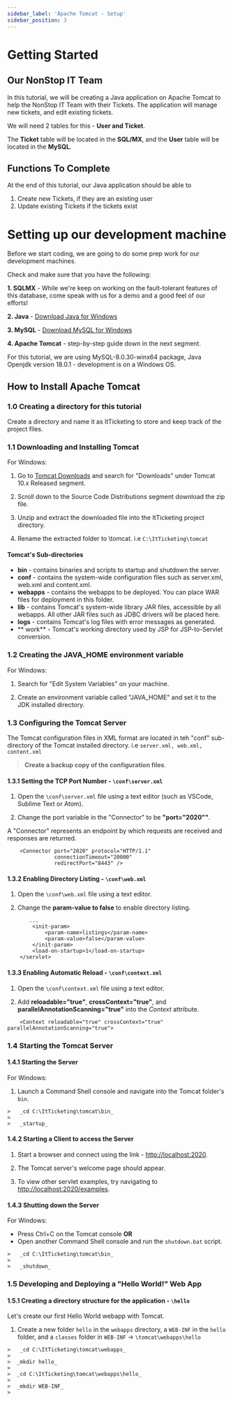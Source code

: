 ```yaml
---
sidebar_label: 'Apache Tomcat - Setup'
sidebar_position: 3
---
```


# Getting Started

## Our NonStop IT Team
In this tutorial, we will be creating a Java application on Apache Tomcat to help the NonStop IT Team with their Tickets. The application will manage new tickets, and edit existing tickets. 

We will need 2 tables for this - **User and Ticket**. 

The **Ticket** table will be located in the **SQL/MX**, and the **User** table will be located in the **MySQL**.

## Functions To Complete

At the end of this tutorial, our Java application should be able to 
1. Create new Tickets, if they are an existing user
2. Update existing Tickets if the tickets exist


# Setting up our development machine

Before we start coding, we are going to do some prep work for our development machines.

Check and make sure that you have the following:

**1. SQLMX** -  While we're keep on working on the fault-tolerant features of this database, come speak with us for a demo and a good feel of our efforts! 

**2. Java** - [Download Java for Windows](https://www.java.com/download/ie_manual.jsp)

**3. MySQL** - [Download MySQL for Windows](https://dev.mysql.com/downloads/mysql/)

**4. Apache Tomcat** - step-by-step guide down in the next segment.

For this tutorial, we are using MySQL-8.0.30-winx64 package, Java Openjdk version 18.0.1 - development is on a Windows OS.

## How to Install Apache Tomcat

### 1.0 Creating a directory for this tutorial
Create a directory and name it as ItTicketing to store and keep track of the project files.

### 1.1 Downloading and Installing Tomcat

For Windows:
1. Go to [Tomcat Downloads](https://tomcat.apache.org/) and search for "Downloads" under Tomcat 10.x Released segment.

2. Scroll down to the Source Code Distributions segment download the zip file.

3. Unzip and extract the downloaded file into the ItTicketing project directory. 

4. Rename the extracted folder to \tomcat. i.e `C:\ItTicketing\tomcat`

#### Tomcat's Sub-directories
* **bin** - contains binaries and scripts to startup and shutdown the server.
* **conf** - contains the system-wide configuration files such as server.xml, web.xml and content.xml.
* **webapps** - contains the webapps to be deployed. You can place WAR files for deployment in this folder.
* **lib** - contains Tomcat's system-wide library JAR files, accessible by all webapps. All other JAR files such as JDBC drivers will be placed here.
* **logs** - contains Tomcat's log files with error messages as generated.
* ** work** - Tomcat's working directory used by JSP for JSP-to-Servlet conversion.

### 1.2 Creating the JAVA_HOME environment variable

For Windows:
1. Search for "Edit System Variables" on your machine. 

2. Create an environment variable called "JAVA_HOME" and set it to the JDK installed directory.

### 1.3 Configuring the Tomcat Server

The Tomcat configuration files in XML format are located in teh "conf" sub-directory of the Tomcat installed directory. i.e `server.xml, web.xml, content.xml`

>**Create a backup copy of the configuration files**.

#### 1.3.1 Setting the TCP Port Number - `\conf\server.xml`

1. Open the `\conf\server.xml` file using a text editor (such as VSCode, Sublime Text or Atom).

2. Change the port variable in the "Connector" to be **"port="2020""**.  

  

A "Connector" represents an endpoint by which requests are received and responses are returned.

```
    <Connector port="2020" protocol="HTTP/1.1"
               connectionTimeout="20000"
               redirectPort="8443" />
```

#### 1.3.2 Enabling Directory Listing - `\conf\web.xml`

1. Open the `\conf\web.xml` file using a text editor.

2. Change the **param-value to false** to enable directory listing.

```
       ...
        <init-param>
            <param-name>listings</param-name>
            <param-value>false</param-value>
        </init-param>
        <load-on-startup>1</load-on-startup>
    </servlet>
```

#### 1.3.3 Enabling Automatic Reload - `\conf\context.xml`

1. Open the `\conf\context.xml` file using a text editor.

2. Add **reloadable="true"**, **crossContext="true"**, and **parallelAnnotationScanning="true"** into the _Context_ attribute.

```
    <Context reloadable="true" crossContext="true" parallelAnnotationScanning="true">
```

### 1.4 Starting the Tomcat Server

#### 1.4.1 Starting the Server

For Windows:
1. Launch a Command Shell console and navigate into the Tomcat folder's `bin`.

```
>   _cd C:\ItTicketing\tomcat\bin_
>    
>   _startup_ 
```

#### 1.4.2 Starting a Client to access the Server

1. Start a browser and connect using the link - [http://localhost:2020](http://localhost:2020).

2. The Tomcat server's welcome page should appear. 

3. To view other servlet examples, try navigating to [http://localhost:2020/examples](http://localhost:2020/examples).

#### 1.4.3 Shutting down the Server

For Windows:

* Press Ctrl+C on the Tomcat console **OR**
* Open another Command Shell console and run the `shutdown.bat` script.

```
>   _cd C:\ItTicketing\tomcat\bin_
>    
>   _shutdown_
```

### 1.5 Developing and Deploying a "Hello World!" Web App

#### 1.5.1 Creating a directory structure for the application - `\hello`
Let's create our first Hello World webapp with Tomcat.

1. Create a new folder `hello` in the `webapps` directory, a `WEB-INF` in the `hello` folder, and a `classes` folder in `WEB-INF` -> `\tomcat\webapps\hello`
```
>   _cd C:\ItTicketing\tomcat\webapps_
>
>  _mkdir hello_
>
>  _cd C:\ItTicketing\tomcat\webapps\hello_
>
>  _mkdir WEB-INF_
>

```
